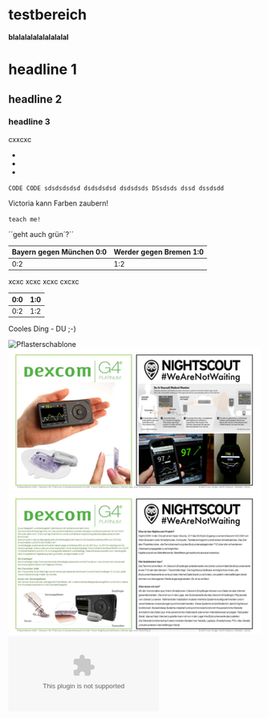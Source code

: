 # testbereich

**blalalalalalalalalal**

# headline 1

## headline 2

### headline 3

cxxcxc

* 
* 
* 


``CODE CODE
sdsdsdsdsd
dsdsdsdsd
dsdsdsds
DSsdsds
dssd
dssdsdd
``

Victoria kann Farben zaubern!


``teach me!``

´´geht auch grün´?´´



| Bayern gegen München 0:0 | Werder gegen Bremen 1:0 |
| -- | -- |
| 0:2 | 1:2 |


xcxc
xcxc
xcxc
cxcxc


| 0:0 | 1:0 |
| -- | -- |
| 0:2 | 1:2 |

Cooles Ding - DU ;-) 

![Pflasterschablone](Pflasterschablone2.jpg)
![Nightscout/Dexcom Fyler A4 Vorderseite](Folie1.JPG)
![Nightscout/Dexcom Fyler A4 Rückseite](Folie2.JPG)
![test](test-1.eps)
